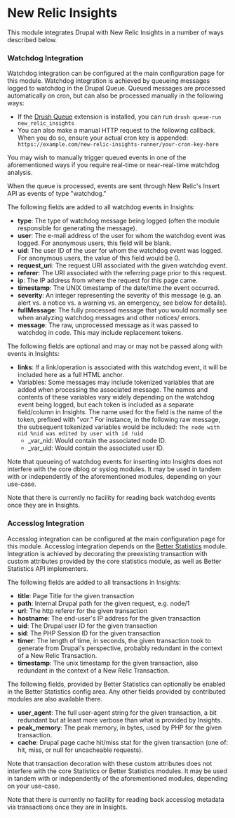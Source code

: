 # New Relic Insights

This module integrates Drupal with New Relic Insights in a number of ways
described below.

### Watchdog Integration

Watchdog integration can be configured at the main configuration page for this
module. Watchdog integration is achieved by queueing messages logged to watchdog
in the Drupal Queue. Queued messages are processed automatically on cron, but
can also be processed manually in the following ways:

* If the [Drush Queue][] extension is installed, you can run
  ``` drush queue-run new_relic_insights ```
* You can also make a manual HTTP request to the following callback. When you do
  so, ensure your actual cron key is appended:
  ``` https://example.com/new-relic-insights-runner/your-cron-key-here```

You may wish to manually trigger queued events in one of the aforementioned ways
if you require real-time or near-real-time watchdog analysis.

When the queue is processed, events are sent through New Relic's Insert API as
events of type "watchdog."

The following fields are added to all watchdog events in Insights:

* __type__: The type of watchdog message being logged (often the module
  responsible for generating the message).
* __user__: The e-mail address of the user for whom the watchdog event was
  logged. For anonymous users, this field will be blank.
* __uid__: The user ID of the user for whom the watchdog event was logged. For
  anonymous users, the value of this field would be 0.
* __request_uri__: The request URI associated with the given watchdog event.
* __referer__: The URI associated with the referring page prior to this request.
* __ip__: The IP address from where the request for this page came.
* __timestamp__: The UNIX timestamp of the date/time the event occurred.
* __severity__: An integer representing the severity of this message (e.g. an
  alert vs. a notice vs. a warning vs. an emergency, see below for details).
* __fullMessage__: The fully processed message that you would normally see when
  analyzing watchdog messages and other notices/ errors.
* __message__: The raw, unprocessed message as it was passed to watchdog in
  code. This may include replacement tokens.

The following fields are optional and may or may not be passed along with events
in Insights:

* __links__: If a link/operation is associated with this watchdog event, it will
  be included here as a full HTML anchor.
* Variables: Some messages may include tokenized variables that are added when
  processing the associated message. The names and contents of these variables
  vary widely depending on the watchdog event being logged, but each token is
  included as a separate field/column in Insights. The name used for the field is
  the name of the token, prefixed with "_var_." For instance, in the following
  raw message, the subsequent tokenized variables would be included:
  ``` The node with nid %nid was edited by user with id !uid ```
    * _var_nid: Would contain the associated node ID.
    * _var_uid: Would contain the associated user ID.

Note that queueing of watchdog events for inserting into Insights does not
interfere with the core dblog or syslog modules. It may be used in tandem with
or independently of the aforementioned modules, depending on your use-case.

Note that there is currently no facility for reading back watchdog events once
they are in Insights.

### Accesslog Integration

Accesslog integration can be configured at the main configuration page for this
module. Accesslog integration depends on the [Better Statistics][] module.
Integration is achieved by decorating the preexisting transaction with custom
attributes provided by the core statistics module, as well as Better Statistics
API implementers.

The following fields are added to all transactions in Insights:

* __title__: Page Title for the given transaction
* __path__: Internal Drupal path for the given request, e.g. node/1
* __url__: The http referer for the given transaction
* __hostname__: The end-user's IP address for the given transaction
* __uid__: The Drupal user ID for the given transaction
* __sid__: The PHP Session ID for the given transaction
* __timer__: The length of time, in seconds, the given transaction took to
  generate from Drupal's perspective, probably redundant in the context of a New
  Relic Transaction.
* __timestamp__: The unix timestamp for the given transaction, also redundant in
the context of a New Relic Transaction.

The following fields, provided by Better Statistics can optionally be enabled in
the Better Statistics config area. Any other fields provided by contributed
modules are also available there.
* __user_agent__: The full user-agent string for the given transaction, a bit
  redundant but at least more verbose than what is provided by Insights.
* __peak_memory__: The peak memory, in bytes, used by PHP for the given
  transaction.
* __cache__: Drupal page cache hit/miss stat for the given transaction (one of:
  hit, miss, or null for uncacheable requests).

Note that transaction decoration with these custom attributes does not interfere
with the core Statistics or Better Statistics modules. It may be used in tandem
with or independently of the aforementioned modules, depending on your use-case.

Note that there is currently no facility for reading back accesslog metadata via
transactions once they are in Insights.

[drush queue]: https://drupal.org/project/drush_queue
[better statistics]: https://drupal.org/project/better_statistics
